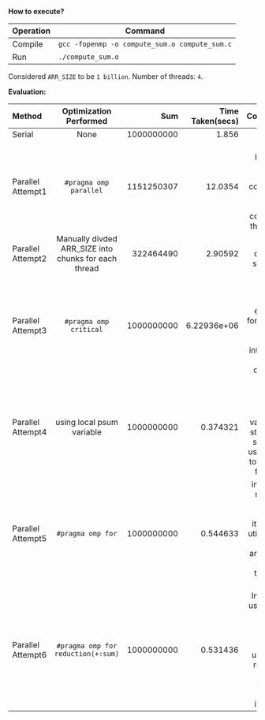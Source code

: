 **How to execute?**

| Operation  | Command |
| ------------- | ------------- |
| Compile  | `gcc -fopenmp -o compute_sum.o compute_sum.c`  |
| Run  | `./compute_sum.o`  |

Considered `ARR_SIZE` to be `1 billion`.
Number of threads: `4`.

**Evaluation:**

| Method | Optimization Performed | Sum | Time Taken(secs) | Comments |
| :---         |     :---:      |          ---: |          ---: |          ---: |
| Serial   | None     | 1000000000    | 1.856     | None    |
| Parallel Attempt1   | `#pragma omp parallel`    | 1151250307    | 12.0354    | 1. Incorrect result (Race condition). <br/>2.More time consumed than serial    |
| Parallel Attempt2   | Manually divded ARR_SIZE into chunks for each thread     | 322464490    | 2.90592     | Race condition still exists    |
| Parallel Attempt3   | `#pragma omp critical`     | 1000000000    | 6.22936e+06     | critical region code is executed for 1 billion times, which introduces extreme overhead     |
| Parallel Attempt4   | using local psum variable     | 1000000000    | 0.374321     | Used thread private psum variable to store local sums and use critical to perform final sum     |
| Parallel Attempt5   | `#pragma omp for`     | 1000000000    | 0.544633     | instead of manually dividing the iterations, utilized the omp for and letting compiler take care of it.     |
| Parallel Attempt6   | `#pragma omp for reduction(+:sum)`    | 1000000000    | 0.531436     | Instead of using local thread private psum variable, used omp reduction which does the same internally    |
